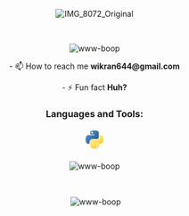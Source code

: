 
<div align="center">
  
![IMG_8072_Original](https://i.pinimg.com/originals/e4/7c/67/e47c6734006f65fdf8df8a0c3f359ba1.gif)

<br/>

<p align="center"> <img src="https://komarev.com/ghpvc/?username=www-boop&label=Profile%20views&color=38e8ff&style=plastic" alt="www-boop" /> </p>

<p align="center"> - 📫 How to reach me <b>wikran644@gmail.com</b></p>

<p align="center"> - ⚡ Fun fact <b>Huh?</b></p>


<p align="center"></p>

<h3 align="center">Languages and Tools:</h3>
<p align="center"> <a href="https://www.python.org" target="_blank" rel="noreferrer"> <img src="https://raw.githubusercontent.com/devicons/devicon/master/icons/python/python-original.svg" alt="python" width="40" height="40"/> </a> </p>

<p><img align="center" src="https://github-readme-stats.vercel.app/api/top-langs?username=www-boop&show_icons=true&theme=dark&locale=en&layout=compact" alt="www-boop" /></p>

<br/>

<p>&nbsp;<img align="center" src="https://github-readme-stats.vercel.app/api?username=www-boop&show_icons=true&theme=dark&locale=en" alt="www-boop" /></p>
</div>
